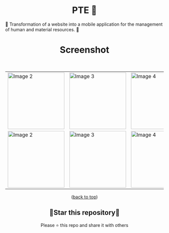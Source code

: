 <div id="top"></div>

<h1 align="center"> PTE 📱 </h1>
🚀 Transformation of a website into a mobile application for the management of human and material resources. 🌟
<br/>
<h1 align="center"> Screenshot </h1>
<br/>

<table align="center">
  <tr>
    <td><img src="https://github.com/Aayush014/bhagavad_gita/assets/133498952/2476f64e-3209-4fd9-bf2f-c459e075a488" alt="Image 2" width="180" height="auto"></td>
    <td><img src="https://github.com/Aayush014/bhagavad_gita/assets/133498952/1c4b3281-1f38-4367-856b-a1c60883eaf8" alt="Image 3" width="180" height="auto"></td>
    <td><img src="https://github.com/Aayush014/bhagavad_gita/assets/133498952/0556e878-37b7-44e4-aa4b-d6ad5a0b12dd" alt="Image 4" width="180" height="auto"></td>

  </tr>
  
  <tr>
    <td><img src="https://github.com/Aayush014/bhagavad_gita/assets/133498952/81cebce2-1466-40e0-a01d-02d3ef03c2ce" alt="Image 2" width="180" height="auto"></td>
    <td><img src="https://github.com/Aayush014/bhagavad_gita/assets/133498952/5de94c0c-2111-46bb-8f0b-946e9e65b994" alt="Image 3" width="180" height="auto"></td>
    <td><img src="https://github.com/Aayush014/bhagavad_gita/assets/133498952/918c9650-6a69-415c-9fc9-107ad342df85" alt="Image 4" width="180" height="auto"></td>

  </tr>
  </table>

  <p align="center">(<a href="#top">back to top</a>)</p>

<div align=center>

<h2>🌟Star this repository🌟</h2>

Please ⭐️ this repo and share it with others

</div>

<br>
